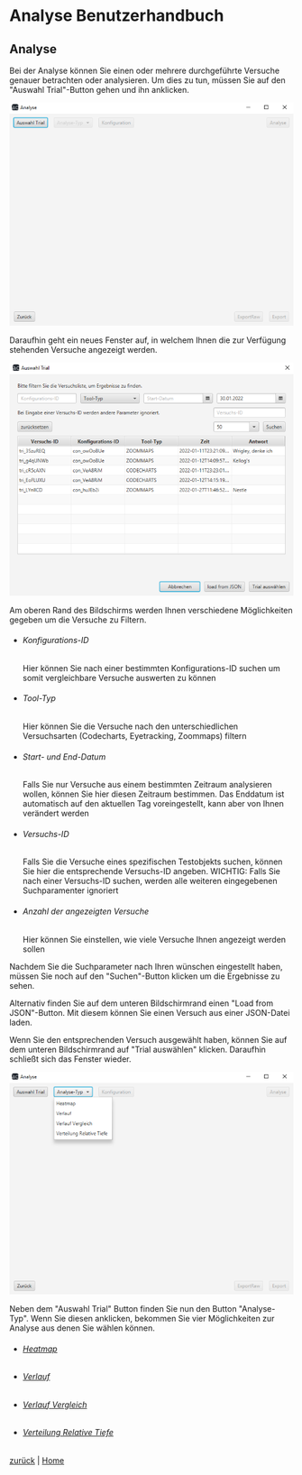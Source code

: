 # Analyse Benutzerhandbuch

## Analyse

Bei der Analyse können Sie einen oder mehrere durchgeführte Versuche genauer betrachten oder analysieren.
Um dies zu tun, müssen Sie auf den "Auswahl Trial"-Button gehen und ihn anklicken.

![analyse](resources/analyse.PNG)

Daraufhin geht ein neues Fenster auf, in welchem Ihnen die zur Verfügung stehenden Versuche angezeigt werden.

![auswahl](resources/auswahl.PNG)

Am oberen Rand des Bildschirms werden Ihnen verschiedene Möglichkeiten gegeben um die Versuche zu Filtern.
- ###### Konfigurations-ID
  Hier können Sie nach einer bestimmten Konfigurations-ID suchen um somit vergleichbare Versuche auswerten zu können
- ###### Tool-Typ
  Hier können Sie die Versuche nach den unterschiedlichen Versuchsarten (Codecharts, Eyetracking, Zoommaps) filtern
- ###### Start- und End-Datum
  Falls Sie nur Versuche aus einem bestimmten Zeitraum analysieren wollen, können Sie hier diesen Zeitraum bestimmen. Das Enddatum ist automatisch auf den aktuellen Tag voreingestellt, kann aber von Ihnen verändert werden
- ###### Versuchs-ID
  Falls Sie die Versuche eines spezifischen Testobjekts suchen, können Sie hier die entsprechende Versuchs-ID angeben. WICHTIG: Falls Sie nach einer Versuchs-ID suchen, werden alle weiteren eingegebenen Suchparamenter ignoriert
- ###### Anzahl der angezeigten Versuche
  Hier können Sie einstellen, wie viele Versuche Ihnen angezeigt werden sollen

Nachdem Sie die Suchparameter nach Ihren wünschen eingestellt haben, müssen Sie noch auf den "Suchen"-Button klicken um die Ergebnisse zu sehen.

Alternativ finden Sie auf dem unteren Bildschirmrand einen "Load from JSON"-Button. Mit diesem können Sie einen Versuch aus einer JSON-Datei laden.

Wenn Sie den entsprechenden Versuch ausgewählt haben, können Sie auf dem unteren Bildschirmrand auf "Trial auswählen" klicken. Daraufhin schließt sich das Fenster wieder.

![analyse-typ](resources/analyse-typ.PNG)

Neben dem "Auswahl Trial" Button finden Sie nun den Button "Analyse-Typ". Wenn Sie diesen anklicken, bekommen Sie vier Möglichkeiten zur Analyse aus denen Sie wählen können.
- ###### [Heatmap](heatmap.md)
- ###### [Verlauf](verlauf.md)
- ###### [Verlauf Vergleich](verlaufvergleich.md)
- ###### [Verteilung Relative Tiefe](verteilung.md)

[zurück](../index.md) | [Home](../../index.md)